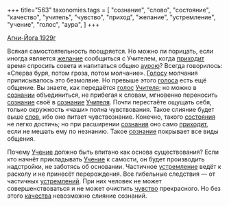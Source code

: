+++
title="563"
taxonomies.tags = [
 "сознание",
 "слово",
 "состояние",
 "качество",
 "учитель",
 "чувство",
 "приход",
 "желание",
 "устремление",
 "учение",
 "голос",
 "аура",
]
+++

[Агни-Йога 1929г](/agni/1929)

Всякая самостоятельность поощряется. Но можно ли порицать, если иногда является [желание](/tags/желание) сообщиться с Учителем, когда [приходит](/tags/приход) время спросить совета и напитаться общею [аурою](/tags/аура)? Всегда говорилось: «Сперва буря, потом гроза, потом молчание». [Голосу](/tags/[голос](/tags/голос)) молчания приписывалось это безмолвие. Но превыше этого [голоса](/tags/[голос](/tags/голос)) есть ещё общение. Вы знаете, как передаётся [голос](/tags/голос) [Учителя](/tags/учитель); но можно в [сознании](/tags/[сознание](/tags/сознание)) объединиться, не прибегая к словам, мгновенно переносить [сознание](/tags/сознание) своё в [сознание](/tags/сознание) [Учителя](/tags/учитель). Почти перестаёте ощущать себя, только окружность «чаши» полна чувствования. Такое слияние будет выше [слов](/tags/слово), ибо оно питает чувствознание. Конечно, такого [состояния](/tags/состояние) не легко достичь; но при расширении [сознания](/tags/сознание) оно само [приходит](/tags/приход), если не мешать ему по незнанию. Такое [сознание](/tags/сознание) покрывает все виды общения.   

Почему [Учение](/tags/учение) должно быть впитано как основа существования? Если кто начнёт прикладывать [Учение](/tags/учение) к самости, он будет производить надстройки, не заботясь об основании. Частичное [устремление](/tags/устремление) ведёт к расколу и не принесёт перерождения. Все гибельные следствия — от частичных [устремлений](/tags/устремление). При них человек не может совершенствоваться и не может очистить [чувство](/tags/чувство) прекрасного. Но без этого [качества](/tags/качество) невозможно слияние сознаний.